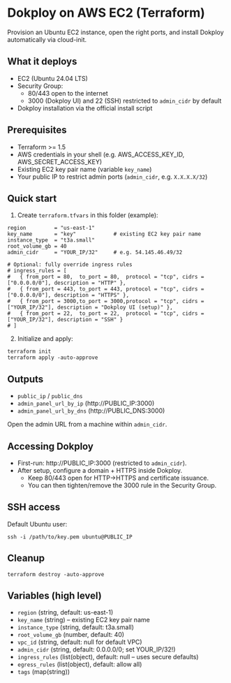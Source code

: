 # Dokploy on AWS EC2 (Terraform)

Provision an Ubuntu EC2 instance, open the right ports, and install Dokploy automatically via cloud-init.

## What it deploys
- EC2 (Ubuntu 24.04 LTS)
- Security Group:
  - 80/443 open to the internet
  - 3000 (Dokploy UI) and 22 (SSH) restricted to `admin_cidr` by default
- Dokploy installation via the official install script

## Prerequisites
- Terraform >= 1.5
- AWS credentials in your shell (e.g. AWS_ACCESS_KEY_ID, AWS_SECRET_ACCESS_KEY)
- Existing EC2 key pair name (variable `key_name`)
- Your public IP to restrict admin ports (`admin_cidr`, e.g. `X.X.X.X/32`)

## Quick start
1) Create `terraform.tfvars` in this folder (example):

```
region         = "us-east-1"
key_name       = "key"            # existing EC2 key pair name
instance_type  = "t3a.small"
root_volume_gb = 40
admin_cidr     = "YOUR_IP/32"     # e.g. 54.145.46.49/32

# Optional: fully override ingress rules
# ingress_rules = [
#   { from_port = 80,  to_port = 80,  protocol = "tcp", cidrs = ["0.0.0.0/0"], description = "HTTP" },
#   { from_port = 443, to_port = 443, protocol = "tcp", cidrs = ["0.0.0.0/0"], description = "HTTPS" },
#   { from_port = 3000,to_port = 3000,protocol = "tcp", cidrs = ["YOUR_IP/32"], description = "Dokploy UI (setup)" },
#   { from_port = 22,  to_port = 22,  protocol = "tcp", cidrs = ["YOUR_IP/32"], description = "SSH" }
# ]
```

2) Initialize and apply:

```
terraform init
terraform apply -auto-approve
```

## Outputs
- `public_ip` / `public_dns`
- `admin_panel_url_by_ip` (http://PUBLIC_IP:3000)
- `admin_panel_url_by_dns` (http://PUBLIC_DNS:3000)

Open the admin URL from a machine within `admin_cidr`.

## Accessing Dokploy
- First-run: http://PUBLIC_IP:3000 (restricted to `admin_cidr`).
- After setup, configure a domain + HTTPS inside Dokploy.
  - Keep 80/443 open for HTTP->HTTPS and certificate issuance.
  - You can then tighten/remove the 3000 rule in the Security Group.

## SSH access
Default Ubuntu user:

```
ssh -i /path/to/key.pem ubuntu@PUBLIC_IP
```

## Cleanup

```
terraform destroy -auto-approve
```

## Variables (high level)
- `region` (string, default: us-east-1)
- `key_name` (string) – existing EC2 key pair name
- `instance_type` (string, default: t3a.small)
- `root_volume_gb` (number, default: 40)
- `vpc_id` (string, default: null for default VPC)
- `admin_cidr` (string, default: 0.0.0.0/0; set YOUR_IP/32!)
- `ingress_rules` (list(object), default: null – uses secure defaults)
- `egress_rules` (list(object), default: allow all)
- `tags` (map(string))

